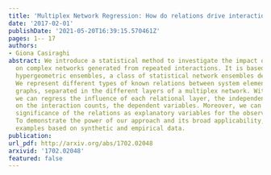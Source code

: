 ```yaml
---
title: 'Multiplex Network Regression: How do relations drive interactions?'
date: '2017-02-01'
publishDate: '2021-05-20T16:39:15.570461Z'
pages: 1-- 17
authors:
- Giona Casiraghi
abstract: We introduce a statistical method to investigate the impact of dyadic relations
  on complex networks generated from repeated interactions. It is based on generalised
  hypergeometric ensembles, a class of statistical network ensembles developed recently.
  We represent different types of known relations between system elements by weighted
  graphs, separated in the different layers of a multiplex network. With our method
  we can regress the influence of each relational layer, the independent variables,
  on the interaction counts, the dependent variables. Moreover, we can test the statistical
  significance of the relations as explanatory variables for the observed interactions.
  To demonstrate the power of our approach and its broad applicability, we will present
  examples based on synthetic and empirical data.
publication:
url_pdf: http://arxiv.org/abs/1702.02048
arxivid: '1702.02048'
featured: false
---
```

